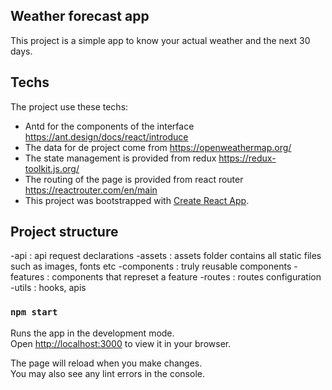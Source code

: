 ## Weather forecast app

This project is a simple app to know your actual weather and the next 30 days.

## Techs
The project use these techs:

- Antd for the components of the interface https://ant.design/docs/react/introduce
- The data for de project come from https://openweathermap.org/
- The state management is provided from redux https://redux-toolkit.js.org/
- The routing of the page is provided from react router https://reactrouter.com/en/main
- This project was bootstrapped with [Create React App](https://github.com/facebook/create-react-app).

## Project structure

-api : api request declarations
-assets : assets folder contains all static files such as images, fonts etc
-components : truly reusable components
-features : components that represet a feature
-routes : routes configuration
-utils : hooks, apis






### `npm start`

Runs the app in the development mode.\
Open [http://localhost:3000](http://localhost:3000) to view it in your browser.

The page will reload when you make changes.\
You may also see any lint errors in the console.

